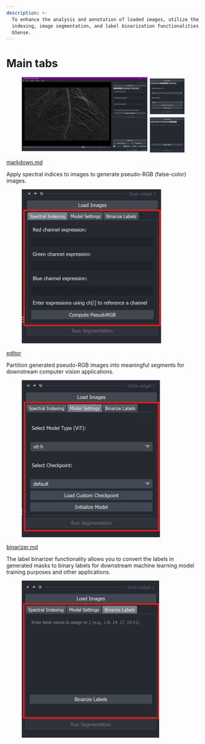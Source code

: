 ```yaml
---
description: >-
  To enhance the analysis and annotation of loaded images, utilize the spectral
  indexing, image segmentation, and label binarization functionalities of
  GSense.
---
```


# Main tabs

<figure><img src="../../.gitbook/assets/image (2).png" alt=""><figcaption></figcaption></figure>



[markdown.md](../../basics/markdown.md "mention")

Apply spectral indices to images to generate pseudo-RGB (false-color) images.

<figure><img src="../../.gitbook/assets/spectral indexing.png" alt="" width="363"><figcaption></figcaption></figure>

[editor](../../basics/editor/ "mention")

Partition generated pseudo-RGB images into meaningful segments for downstream computer vision applications.

<figure><img src="../../.gitbook/assets/seg.png" alt="" width="360"><figcaption></figcaption></figure>

[binarizer.md](../../basics/binarizer.md "mention")

The label binarizer functionality allows you to convert the labels in generated masks to binary labels for downstream machine learning model training purposes and other applications.&#x20;

<figure><img src="../../.gitbook/assets/bin.png" alt="" width="358"><figcaption></figcaption></figure>

